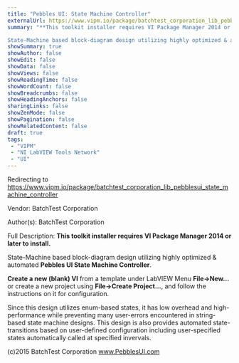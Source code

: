 ```yaml
---
title: "Pebbles UI: State Machine Controller"
externalUrl: https://www.vipm.io/package/batchtest_corporation_lib_pebblesui_state_machine_controller
summary: "**This toolkit installer requires VI Package Manager 2014 or later to install.**

State-Machine based block-diagram design utilizing highly optimized & automated **Pebbles UI State Machine Controller**."
showSummary: true
showAuthor: false
showEdit: false
showData: false
showViews: false
showReadingTime: false
showWordCount: false
showBreadcrumbs: false
showHeadingAnchors: false
sharingLinks: false
showZenMode: false
showPagination: false
showRelatedContent: false
draft: true
tags:
 - "VIPM"
 - "NI LabVIEW Tools Network"
 - "UI"
---
```


Redirecting to https://www.vipm.io/package/batchtest_corporation_lib_pebblesui_state_machine_controller

Vendor: BatchTest Corporation

Author(s): BatchTest Corporation
 
Full Description:
**This toolkit installer requires VI Package Manager 2014 or later to install.**

State-Machine based block-diagram design utilizing highly optimized & automated **Pebbles UI State Machine Controller**.

**Create a new (blank) VI** from a template under LabVIEW Menu **File->New...** or create a new project using **File->Create Project...**,  and follow the instructions on it for configuration.

Since this design utilizes enum-based states, it has low overhead and high-performance while preventing many user-errors encountered in string-based state machine designs. This design is also provides automated state-transitions based on user-defined configuration including user-specified states automatically called at specified invervals.


(c)2015 BatchTest Corporation
www.PebblesUI.com